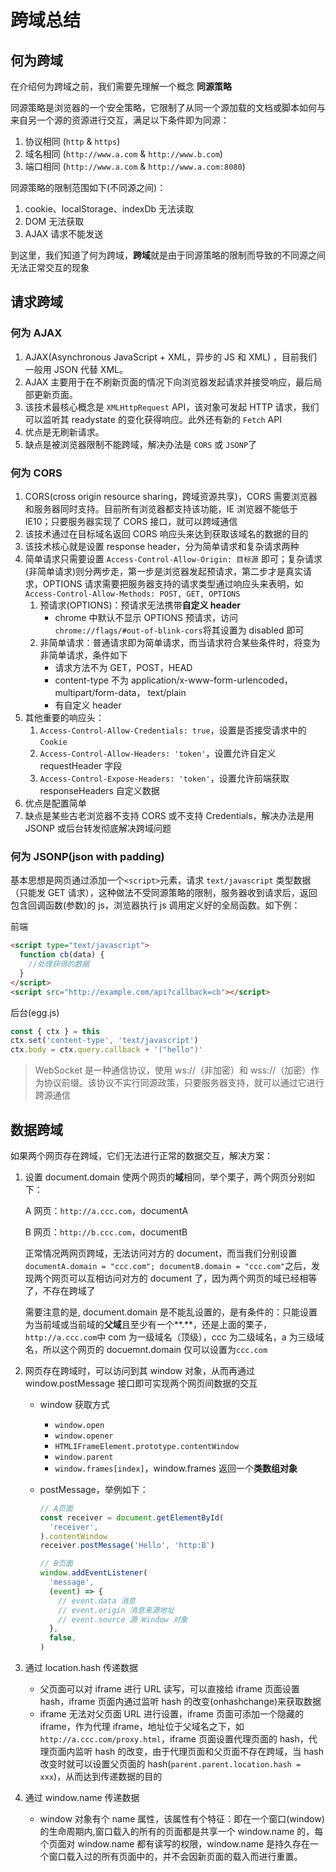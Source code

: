 # 跨域总结

## 何为跨域

在介绍何为跨域之前，我们需要先理解一个概念 **同源策略**

同源策略是浏览器的一个安全策略，它限制了从同一个源加载的文档或脚本如何与来自另一个源的资源进行交互，满足以下条件即为同源：

1. 协议相同 (`http` & `https`)
2. 域名相同 (`http://www.a.com` & `http://www.b.com`)
3. 端口相同 (`http://www.a.com` & `http://www.a.com:8080`)

同源策略的限制范围如下(不同源之间)：

1. cookie、localStorage、indexDb 无法读取
2. DOM 无法获取
3. AJAX 请求不能发送

到这里，我们知道了何为跨域，**跨域**就是由于同源策略的限制而导致的不同源之间无法正常交互的现象

## 请求跨域

### 何为 AJAX

1. AJAX(Asynchronous JavaScript + XML，异步的 JS 和 XML) ，目前我们一般用 JSON 代替 XML。
2. AJAX 主要用于在不刷新页面的情况下向浏览器发起请求并接受响应，最后局部更新页面。
3. 该技术最核心概念是 `XMLHttpRequest` API，该对象可发起 HTTP 请求，我们可以监听其 readystate 的变化获得响应。此外还有新的 `Fetch` API
4. 优点是无刷新请求。
5. 缺点是被浏览器限制不能跨域，解决办法是 `CORS` 或 `JSONP`了

### 何为 CORS

1. CORS(cross origin resource sharing，跨域资源共享)，CORS 需要浏览器和服务器同时支持。目前所有浏览器都支持该功能，IE 浏览器不能低于 IE10；只要服务器实现了 CORS 接口，就可以跨域通信
2. 该技术通过在目标域名返回 CORS 响应头来达到获取该域名的数据的目的
3. 该技术核心就是设置 response header，分为简单请求和复杂请求两种
4. 简单请求只需要设置 `Access-Control-Allow-Origin: 目标源` 即可；复杂请求(非简单请求)则分两步走，第一步是浏览器发起预请求，第二步才是真实请求，OPTIONS 请求需要把服务器支持的请求类型通过响应头来表明，如 `Access-Control-Allow-Methods: POST, GET, OPTIONS`
   1. 预请求(OPTIONS)：预请求无法携带**自定义 header**
      - chrome 中默认不显示 OPTIONS 预请求，访问`chrome://flags/#out-of-blink-cors`将其设置为 disabled 即可
   2. 非简单请求：普通请求即为简单请求，而当请求符合某些条件时，将变为非简单请求，条件如下
      - 请求方法不为 GET，POST，HEAD
      - content-type 不为 application/x-www-form-urlencoded，multipart/form-data， text/plain
      - 有自定义 header
5. 其他重要的响应头：
   1. `Access-Control-Allow-Credentials: true`，设置是否接受请求中的 `Cookie`
   2. `Access-Control-Allow-Headers: 'token'`，设置允许自定义 requestHeader 字段
   3. `Access-Control-Expose-Headers: 'token'`，设置允许前端获取 responseHeaders 自定义数据
6. 优点是配置简单
7. 缺点是某些古老浏览器不支持 CORS 或不支持 Credentials，解决办法是用 JSONP 或后台转发彻底解决跨域问题

### 何为 JSONP(json with padding)

基本思想是网页通过添加一个`<script>`元素，请求 `text/javascript` 类型数据（只能发 GET 请求），这种做法不受同源策略的限制，服务器收到请求后，返回包含回调函数(参数)的 js，浏览器执行 js 调用定义好的全局函数。如下例：

前端

```html
<script type="text/javascript">
  function cb(data) {
    //处理获得的数据
  }
</script>
<script src="http://example.com/api?callback=cb"></script>
```

后台(egg.js)

```js
const { ctx } = this
ctx.set('content-type', 'text/javascript')
ctx.body = ctx.query.callback + '("hello")'
```

> WebSocket 是一种通信协议，使用 ws://（非加密）和 wss://（加密）作为协议前缀。该协议不实行同源政策，只要服务器支持，就可以通过它进行跨源通信

## 数据跨域

如果两个网页存在跨域，它们无法进行正常的数据交互，解决方案：

1.  设置 document.domain 使两个网页的**域**相同，举个栗子，两个网页分别如下：

    A 网页：`http://a.ccc.com`，documentA

    B 网页：`http://b.ccc.com`，documentB

    正常情况两网页跨域，无法访问对方的 document，而当我们分别设置 `documentA.domain = "ccc.com"; documentB.domain = "ccc.com"`之后，发现两个网页可以互相访问对方的 document 了，因为两个网页的域已经相等了，不存在跨域了

    需要注意的是, document.domain 是不能乱设置的，是有条件的：只能设置为当前域或当前域的**父域**且至少有一个**.**，还是上面的栗子，`http://a.ccc.com`中 com 为一级域名（顶级），ccc 为二级域名，a 为三级域名，所以这个网页的 docuemnt.domain 仅可以设置为`ccc.com`

2.  网页存在跨域时，可以访问到其 window 对象，从而再通过 window.postMessage 接口即可实现两个网页间数据的交互

    - window 获取方式
      - `window.open`
      - `window.opener`
      - `HTMLIFrameElement.prototype.contentWindow`
      - `window.parent`
      - `window.frames[index]`，window.frames 返回一个**类数组对象**
    - postMessage，举例如下：

      ```js
      // A页面
      const receiver = document.getElementById(
        'receiver',
      ).contentWindow
      receiver.postMessage('Hello', 'http:B')

      // B页面
      window.addEventListener(
        'message',
        (event) => {
          // event.data 消息
          // event.origin 消息来源地址
          // event.source 源 Window 对象
        },
        false,
      )
      ```

3.  通过 location.hash 传递数据

    - 父页面可以对 iframe 进行 URL 读写，可以直接给 iframe 页面设置 hash，iframe 页面内通过监听 hash 的改变(onhashchange)来获取数据
    - iframe 无法对父页面 URL 进行设置，iframe 页面可添加一个隐藏的 iframe，作为代理 iframe，地址位于父域名之下，如`http://a.ccc.com/proxy.html`，iframe 页面设置代理页面的 hash，代理页面内监听 hash 的改变，由于代理页面和父页面不存在跨域，当 hash 改变时就可以设置父页面的 hash(`parent.parent.location.hash = xxx`)，从而达到传递数据的目的

4.  通过 window.name 传递数据

    - window 对象有个 name 属性，该属性有个特征：即在一个窗口(window)的生命周期内,窗口载入的所有的页面都是共享一个 window.name 的，每个页面对 window.name 都有读写的权限，window.name 是持久存在一个窗口载入过的所有页面中的，并不会因新页面的载入而进行重置。
